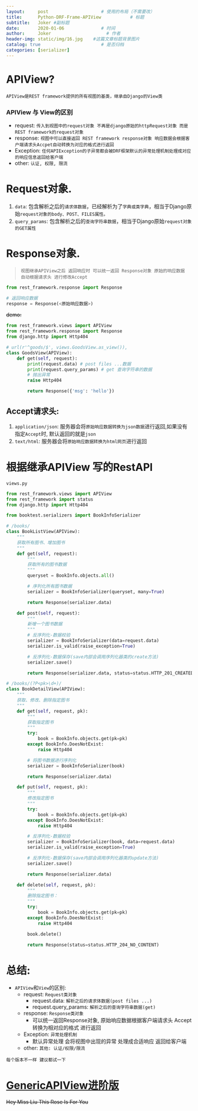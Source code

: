 ```yaml
---
layout:     post                    # 使用的布局（不需要改）
title:      Python-DRF-Frame-APIView           # 标题 
subtitle:   Joker #副标题
date:       2020-01-06              # 时间
author:     Joker                     # 作者
header-img: static/img/16.jpg    #这篇文章标题背景图片
catalog: true                       # 是否归档
categories: [serializer]
---
```


# APIView?

`APIView是REST framework提供的所有视图的基类，继承自Django的View类`

### APIView 与 View的区别

- request: `传入到视图中的request对象 不再是django原始的httpRequest对象 而是REST framework的request对象`
- response: `视图中可以直接返回 REST framework response对象 响应数据会根据客户端请求头Accpet自动转换为对应的格式进行返回`
- Exception: `任何APIException的子异常都会被DRF框架默认的异常处理机制处理成对应的响应信息返回给客户端`
- other: `认证, 权限, 限流`

# Request对象.

1. `data`: 包含解析之后的`请求体数据`，已经解析为了`字典或类字典`，相当于Django原始`request对象的body、POST、FILES属性。`
2. `query_params`: 包含解析之后的`查询字符串数据`，相当于Django原始`request对象的GET属性`

# Response对象.

> `视图继承APIView之后 返回响应时 可以统一返回 Response对象 原始的响应数据 自动根据请求头 进行修改Accept`

```python
from rest_framework.response import Response

# 返回响应数据
response = Response(<原始响应数据>)
```

~~demo:~~

```python
from rest_framework.views import APIView
from rest_framework.response import Response
from django.http import Http404

# url(r'^goods/$', views.GoodsView.as_view()),
class GoodsView(APIView):
    def get(self, request):
        print(request.data) # post files ...数据
        print(request.query_params) # get 查询字符串的数据
        # 抛出异常
        raise Http404

        return Response({'msg': 'hello'})
```

## Accept请求头:
1. `application/json`: 服务器会将`原始响应数据转换为json数据`进行返回,如果没有指定`Accept`时, 默认返回的就是`json`
2. `text/html`: 服务器会将`原始响应数据转换为html网页`进行返回

# 根据继承APIView 写的RestAPI

`views.py`

```python
from rest_framework.views import APIView
from rest_framework import status
from django.http import Http404

from booktest.serializers import BookInfoSerializer

# /books/
class BookListView(APIView):
    """
    获取所有图书、增加图书
    """
    def get(self, request):
        """
        获取所有的图书数据
        """
        queryset = BookInfo.objects.all()

        # 序列化所有图书数据
        serializer = BookInfoSerializer(queryset, many=True)

        return Response(serializer.data)

    def post(self, request):
        """
        新增一个图书数据
        """
        # 反序列化-数据校验
        serializer = BookInfoSerializer(data=request.data)
        serializer.is_valid(raise_exception=True)

        # 反序列化-数据保存(save内部会调用序列化器类的create方法)
        serializer.save()

        return Response(serializer.data, status=status.HTTP_201_CREATED)

# /books/(?P<pk>\d+)/
class BookDetailView(APIView):
    """
    获取、修改、删除指定图书
    """
    def get(self, request, pk):
        """
        获取指定图书
        """
        try:
            book = BookInfo.objects.get(pk=pk)
        except BookInfo.DoesNotExist:
            raise Http404

        # 将图书数据进行序列化
        serializer = BookInfoSerializer(book)

        return Response(serializer.data)

    def put(self, request, pk):
        """
        修改指定图书
        """
        try:
            book = BookInfo.objects.get(pk=pk)
        except BookInfo.DoesNotExist:
            raise Http404

        # 反序列化-数据校验
        serializer = BookInfoSerializer(book, data=request.data)
        serializer.is_valid(raise_exception=True)

        # 反序列化-数据保存(save内部会调用序列化器类的update方法)
        serializer.save()

        return Response(serializer.data)

    def delete(self, request, pk):
        """
        删除指定图书：
        """
        try:
            book = BookInfo.objects.get(pk=pk)
        except BookInfo.DoesNotExist:
            raise Http404

        book.delete()

        return Response(status=status.HTTP_204_NO_CONTENT)
``` 

# 总结:
- `APIView`和`View`的区别:
    - request: `Request类对象`
        - request.data: `解析之后的请求体数据(post files ...)`
        - request.query_params: `解析之后的查询字符串数据(get)`
    - response: `Response类对象`
        - 可以统一返回Response对象, 原始响应数据根据客户端请求头 Accept转换为相对应的格式 进行返回
    - Exception: `异常处理机制`
        - 默认异常处理 会将视图中出现的异常 处理成合适响应 返回给客户端
    - other: `其他: 认证/权限/限流`

`每个版本不一样 建议都试一下`

# [GenericAPIView进阶版](https://joker-j-o.github.io/drf-serializer/2020/01/06/DRF-GenericAPIView.html)

~~Hey Miss Liu This Rose Is For You~~